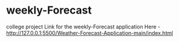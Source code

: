 # weekly-Forecast
college project
Link for the weekly-Forecast application Here -http://127.0.0.1:5500/Weather-Forecast-Application-main/index.html
